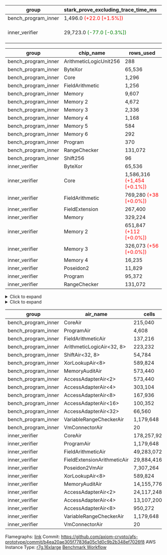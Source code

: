 | group | stark_prove_excluding_trace_time_ms | total_cells | total_cells_used | trace_gen_time_ms | verify_program_compile_ms |
| --- | --- | --- | --- | --- | --- |
| bench_program_inner | 1,496.0 <span style="color: red">(+22.0 [+1.5%])</span> | 4,189,204 | 697,883 | 40.0 |  |
| inner_verifier | 29,723.0 <span style="color: green">(-77.0 [-0.3%])</span> | 320,012,308 | 161,098,639 <span style="color: red">(+97,648 [+0.1%])</span> | 14,592.0 <span style="color: green">(-91.0 [-0.6%])</span> | 386.0 <span style="color: red">(+7.0 [+1.8%])</span> |

| group | chip_name | rows_used |
| --- | --- | --- |
| bench_program_inner | ArithmeticLogicUnit256 | 288 |
| bench_program_inner | ByteXor | 65,536 |
| bench_program_inner | Core | 1,296 |
| bench_program_inner | FieldArithmetic | 1,256 |
| bench_program_inner | Memory | 9,607 |
| bench_program_inner | Memory 2 | 4,672 |
| bench_program_inner | Memory 3 | 2,336 |
| bench_program_inner | Memory 4 | 1,168 |
| bench_program_inner | Memory 5 | 584 |
| bench_program_inner | Memory 6 | 292 |
| bench_program_inner | Program | 370 |
| bench_program_inner | RangeChecker | 131,072 |
| bench_program_inner | Shift256 | 96 |
| inner_verifier | ByteXor | 65,536 |
| inner_verifier | Core | 1,586,316 <span style="color: red">(+1,454 [+0.1%])</span> |
| inner_verifier | FieldArithmetic | 769,280 <span style="color: red">(+38 [+0.0%])</span> |
| inner_verifier | FieldExtension | 267,400 |
| inner_verifier | Memory | 329,224 |
| inner_verifier | Memory 2 | 651,847 <span style="color: red">(+112 [+0.0%])</span> |
| inner_verifier | Memory 3 | 326,073 <span style="color: red">(+56 [+0.0%])</span> |
| inner_verifier | Memory 4 | 16,235 |
| inner_verifier | Poseidon2 | 11,829 |
| inner_verifier | Program | 95,372 |
| inner_verifier | RangeChecker | 131,072 |

<details>
<summary>Click to expand</summary>

| group | dsl_ir | opcode | frequency |
| --- | --- | --- | --- |
| bench_program_inner |  | JAL | 1 |
| bench_program_inner |  | STOREW | 2 |
| bench_program_inner | Add256 | ADD256 | 64 |
| bench_program_inner | AddVI | FADD | 448 |
| bench_program_inner | Alloc | FADD | 388 |
| bench_program_inner | Alloc | FMUL | 388 |
| bench_program_inner | Alloc | LOADW | 388 |
| bench_program_inner | And256 | AND256 | 32 |
| bench_program_inner | EqualTo256 | EQ256 | 32 |
| bench_program_inner | For | BNE | 33 |
| bench_program_inner | For | FADD | 32 |
| bench_program_inner | For | JAL | 1 |
| bench_program_inner | For | STOREW | 1 |
| bench_program_inner | Halt | TERMINATE | 1 |
| bench_program_inner | IfEqI | BNE | 128 |
| bench_program_inner | ImmV | STOREW | 517 |
| bench_program_inner | LessThanI256 | SLT256 | 32 |
| bench_program_inner | LessThanU256 | SLTU256 | 32 |
| bench_program_inner | LoadV | LOADW | 96 |
| bench_program_inner | Or256 | OR256 | 32 |
| bench_program_inner | ShiftLeft256 | SLL256 | 32 |
| bench_program_inner | ShiftRightArith256 | SRA256 | 32 |
| bench_program_inner | ShiftRightLogic256 | SRL256 | 32 |
| bench_program_inner | StoreV | STOREW | 128 |
| bench_program_inner | Sub256 | SUB256 | 32 |
| bench_program_inner | Xor256 | XOR256 | 32 |
| inner_verifier |  | JAL | 1 |
| inner_verifier |  | STOREW | 2 |
| inner_verifier | AddE | FE4ADD | 68,793 |
| inner_verifier | AddEFFI | LOADW | 131 |
| inner_verifier | AddEFFI | STOREW | 393 |
| inner_verifier | AddEFI | FADD | 152 |
| inner_verifier | AddEI | FADD | 26,332 |
| inner_verifier | AddFI | FADD | 19,963 <span style="color: red">(+38 [+0.2%])</span> |
| inner_verifier | AddV | FADD | 6,308 |
| inner_verifier | AddVI | FADD | 145,244 |
| inner_verifier | Alloc | FADD | 24,624 |
| inner_verifier | Alloc | FMUL | 14,888 |
| inner_verifier | Alloc | LOADW | 24,624 |
| inner_verifier | AssertEqE | BNE | 140 |
| inner_verifier | AssertEqEI | BNE | 4 |
| inner_verifier | AssertEqF | BNE | 4,054 |
| inner_verifier | AssertEqV | BNE | 1,143 |
| inner_verifier | AssertEqVI | BNE | 214 |
| inner_verifier | CycleTrackerEnd | CT_END | 37,408 |
| inner_verifier | CycleTrackerStart | CT_START | 37,408 |
| inner_verifier | DivE | BBE4DIV | 59,185 |
| inner_verifier | DivEIN | BBE4DIV | 36 |
| inner_verifier | DivEIN | STOREW | 144 |
| inner_verifier | DivFIN | FDIV | 86 |
| inner_verifier | For | BNE | 261,801 |
| inner_verifier | For | FADD | 242,000 |
| inner_verifier | For | JAL | 19,801 |
| inner_verifier | For | LOADW | 1,092 |
| inner_verifier | For | STOREW | 18,709 |
| inner_verifier | Halt | TERMINATE | 1 |
| inner_verifier | HintBitsF | HINT_BITS | 22 |
| inner_verifier | HintInputVec | HINT_INPUT | 9,736 |
| inner_verifier | IfEq | BNE | 7,860 |
| inner_verifier | IfEqI | BNE | 61,056 |
| inner_verifier | IfEqI | JAL | 12,815 <span style="color: red">(+1,454 [+12.8%])</span> |
| inner_verifier | IfNe | BEQ | 6,956 |
| inner_verifier | IfNe | JAL | 20 |
| inner_verifier | IfNeI | BEQ | 1,072 |
| inner_verifier | ImmE | STOREW | 7,172 |
| inner_verifier | ImmF | STOREW | 16,921 |
| inner_verifier | ImmV | STOREW | 13,762 |
| inner_verifier | LoadE | LOADW | 15,600 |
| inner_verifier | LoadE | LOADW2 | 259,392 |
| inner_verifier | LoadF | LOADW | 15,002 |
| inner_verifier | LoadF | LOADW2 | 96,023 |
| inner_verifier | LoadV | LOADW | 12,674 |
| inner_verifier | LoadV | LOADW2 | 75,005 |
| inner_verifier | MulE | BBE4MUL | 133,772 |
| inner_verifier | MulEF | FMUL | 1,716 |
| inner_verifier | MulEFI | FMUL | 544 |
| inner_verifier | MulEI | BBE4MUL | 1,632 |
| inner_verifier | MulEI | STOREW | 6,528 |
| inner_verifier | MulF | FMUL | 36,977 |
| inner_verifier | MulFI | FMUL | 14 |
| inner_verifier | MulV | FMUL | 682 |
| inner_verifier | MulVI | FMUL | 8,504 |
| inner_verifier | NegE | FMUL | 136 |
| inner_verifier | Poseidon2CompressBabyBear | COMP_POS2 | 7,413 |
| inner_verifier | Poseidon2PermuteBabyBear | PERM_POS2 | 4,416 |
| inner_verifier | StoreE | STOREW | 11,260 |
| inner_verifier | StoreE | STOREW2 | 12,500 |
| inner_verifier | StoreF | STOREW | 14,676 |
| inner_verifier | StoreF | STOREW2 | 33,856 |
| inner_verifier | StoreHintWord | FADD | 99,292 |
| inner_verifier | StoreHintWord | SHINTW | 109,710 |
| inner_verifier | StoreV | STOREW | 1,935 |
| inner_verifier | StoreV | STOREW2 | 24,809 |
| inner_verifier | SubE | FE4SUB | 3,982 |
| inner_verifier | SubEF | FSUB | 117,628 |
| inner_verifier | SubEF | LOADW | 352,884 |
| inner_verifier | SubEFI | FADD | 592 |
| inner_verifier | SubEI | FADD | 288 |
| inner_verifier | SubV | FSUB | 21,672 |
| inner_verifier | SubVI | FSUB | 1,281 |
| inner_verifier | SubVIN | FSUB | 357 |

</details>

<details>
<summary>Click to expand</summary>

| group | air_name | dsl_ir | opcode | cells_used |
| --- | --- | --- | --- | --- |
| bench_program_inner | Audit |  | JAL | 19 |
| bench_program_inner | CoreAir |  | JAL | 61 |
| bench_program_inner | Audit |  | STOREW | 38 |
| bench_program_inner | CoreAir |  | STOREW | 122 |
| bench_program_inner | AccessAdapter<16> | Add256 | ADD256 | 3,300 |
| bench_program_inner | AccessAdapter<2> | Add256 | ADD256 | 11,616 |
| bench_program_inner | AccessAdapter<32> | Add256 | ADD256 | 2,706 |
| bench_program_inner | AccessAdapter<4> | Add256 | ADD256 | 6,864 |
| bench_program_inner | AccessAdapter<8> | Add256 | ADD256 | 4,488 |
| bench_program_inner | ArithmeticLogicAir<32, 8> | Add256 | ADD256 | 11,008 |
| bench_program_inner | Audit | Add256 | ADD256 | 38,912 |
| bench_program_inner | Audit | AddVI | FADD | 38 |
| bench_program_inner | FieldArithmeticAir | AddVI | FADD | 13,888 |
| bench_program_inner | FieldArithmeticAir | Alloc | FADD | 12,028 |
| bench_program_inner | FieldArithmeticAir | Alloc | FMUL | 12,028 |
| bench_program_inner | Audit | Alloc | LOADW | 285 |
| bench_program_inner | CoreAir | Alloc | LOADW | 23,668 |
| bench_program_inner | AccessAdapter<16> | And256 | AND256 | 1,600 |
| bench_program_inner | AccessAdapter<2> | And256 | AND256 | 5,632 |
| bench_program_inner | AccessAdapter<32> | And256 | AND256 | 1,312 |
| bench_program_inner | AccessAdapter<4> | And256 | AND256 | 3,328 |
| bench_program_inner | AccessAdapter<8> | And256 | AND256 | 2,176 |
| bench_program_inner | ArithmeticLogicAir<32, 8> | And256 | AND256 | 5,504 |
| bench_program_inner | Audit | And256 | AND256 | 19,456 |
| bench_program_inner | ArithmeticLogicAir<32, 8> | EqualTo256 | EQ256 | 5,504 |
| bench_program_inner | Audit | EqualTo256 | EQ256 | 608 |
| bench_program_inner | CoreAir | For | BNE | 2,013 |
| bench_program_inner | FieldArithmeticAir | For | FADD | 992 |
| bench_program_inner | CoreAir | For | JAL | 61 |
| bench_program_inner | Audit | For | STOREW | 19 |
| bench_program_inner | CoreAir | For | STOREW | 61 |
| bench_program_inner | CoreAir | Halt | TERMINATE | 61 |
| bench_program_inner | CoreAir | IfEqI | BNE | 7,808 |
| bench_program_inner | Audit | ImmV | STOREW | 2,717 |
| bench_program_inner | CoreAir | ImmV | STOREW | 31,537 |
| bench_program_inner | ArithmeticLogicAir<32, 8> | LessThanI256 | SLT256 | 5,504 |
| bench_program_inner | Audit | LessThanI256 | SLT256 | 608 |
| bench_program_inner | ArithmeticLogicAir<32, 8> | LessThanU256 | SLTU256 | 5,504 |
| bench_program_inner | Audit | LessThanU256 | SLTU256 | 608 |
| bench_program_inner | Audit | LoadV | LOADW | 57 |
| bench_program_inner | CoreAir | LoadV | LOADW | 5,856 |
| bench_program_inner | AccessAdapter<16> | Or256 | OR256 | 1,600 |
| bench_program_inner | AccessAdapter<2> | Or256 | OR256 | 5,632 |
| bench_program_inner | AccessAdapter<32> | Or256 | OR256 | 1,312 |
| bench_program_inner | AccessAdapter<4> | Or256 | OR256 | 3,328 |
| bench_program_inner | AccessAdapter<8> | Or256 | OR256 | 2,176 |
| bench_program_inner | ArithmeticLogicAir<32, 8> | Or256 | OR256 | 5,504 |
| bench_program_inner | Audit | Or256 | OR256 | 19,456 |
| bench_program_inner | AccessAdapter<16> | ShiftLeft256 | SLL256 | 1,600 |
| bench_program_inner | AccessAdapter<2> | ShiftLeft256 | SLL256 | 5,632 |
| bench_program_inner | AccessAdapter<32> | ShiftLeft256 | SLL256 | 1,312 |
| bench_program_inner | AccessAdapter<4> | ShiftLeft256 | SLL256 | 3,328 |
| bench_program_inner | AccessAdapter<8> | ShiftLeft256 | SLL256 | 2,176 |
| bench_program_inner | Audit | ShiftLeft256 | SLL256 | 19,456 |
| bench_program_inner | ShiftAir<32, 8> | ShiftLeft256 | SLL256 | 7,552 |
| bench_program_inner | AccessAdapter<16> | ShiftRightArith256 | SRA256 | 1,600 |
| bench_program_inner | AccessAdapter<2> | ShiftRightArith256 | SRA256 | 5,632 |
| bench_program_inner | AccessAdapter<32> | ShiftRightArith256 | SRA256 | 1,312 |
| bench_program_inner | AccessAdapter<4> | ShiftRightArith256 | SRA256 | 3,328 |
| bench_program_inner | AccessAdapter<8> | ShiftRightArith256 | SRA256 | 2,176 |
| bench_program_inner | Audit | ShiftRightArith256 | SRA256 | 19,456 |
| bench_program_inner | ShiftAir<32, 8> | ShiftRightArith256 | SRA256 | 7,552 |
| bench_program_inner | AccessAdapter<16> | ShiftRightLogic256 | SRL256 | 1,650 |
| bench_program_inner | AccessAdapter<2> | ShiftRightLogic256 | SRL256 | 5,808 |
| bench_program_inner | AccessAdapter<32> | ShiftRightLogic256 | SRL256 | 1,353 |
| bench_program_inner | AccessAdapter<4> | ShiftRightLogic256 | SRL256 | 3,432 |
| bench_program_inner | AccessAdapter<8> | ShiftRightLogic256 | SRL256 | 2,244 |
| bench_program_inner | Audit | ShiftRightLogic256 | SRL256 | 19,456 |
| bench_program_inner | ShiftAir<32, 8> | ShiftRightLogic256 | SRL256 | 7,552 |
| bench_program_inner | Audit | StoreV | STOREW | 2,432 |
| bench_program_inner | CoreAir | StoreV | STOREW | 7,808 |
| bench_program_inner | AccessAdapter<16> | Sub256 | SUB256 | 1,650 |
| bench_program_inner | AccessAdapter<2> | Sub256 | SUB256 | 5,808 |
| bench_program_inner | AccessAdapter<32> | Sub256 | SUB256 | 1,353 |
| bench_program_inner | AccessAdapter<4> | Sub256 | SUB256 | 3,432 |
| bench_program_inner | AccessAdapter<8> | Sub256 | SUB256 | 2,244 |
| bench_program_inner | ArithmeticLogicAir<32, 8> | Sub256 | SUB256 | 5,504 |
| bench_program_inner | Audit | Sub256 | SUB256 | 19,456 |
| bench_program_inner | AccessAdapter<16> | Xor256 | XOR256 | 1,600 |
| bench_program_inner | AccessAdapter<2> | Xor256 | XOR256 | 5,632 |
| bench_program_inner | AccessAdapter<32> | Xor256 | XOR256 | 1,312 |
| bench_program_inner | AccessAdapter<4> | Xor256 | XOR256 | 3,328 |
| bench_program_inner | AccessAdapter<8> | Xor256 | XOR256 | 2,176 |
| bench_program_inner | ArithmeticLogicAir<32, 8> | Xor256 | XOR256 | 5,504 |
| bench_program_inner | Audit | Xor256 | XOR256 | 19,456 |
| inner_verifier | Audit |  | JAL | 19 |
| inner_verifier | CoreAir |  | JAL | 65 |
| inner_verifier | Audit |  | STOREW | 38 |
| inner_verifier | CoreAir |  | STOREW | 130 |
| inner_verifier | AccessAdapter<2> | AddE | FE4ADD | 277,904 |
| inner_verifier | AccessAdapter<4> | AddE | FE4ADD | 164,216 |
| inner_verifier | Audit | AddE | FE4ADD | 700,416 |
| inner_verifier | FieldExtensionArithmeticAir | AddE | FE4ADD | 2,820,513 |
| inner_verifier | AccessAdapter<2> | AddEFFI | LOADW | 704 |
| inner_verifier | AccessAdapter<4> | AddEFFI | LOADW | 832 |
| inner_verifier | Audit | AddEFFI | LOADW | 874 |
| inner_verifier | CoreAir | AddEFFI | LOADW | 8,515 |
| inner_verifier | AccessAdapter<2> | AddEFFI | STOREW | 704 |
| inner_verifier | Audit | AddEFFI | STOREW | 2,622 |
| inner_verifier | CoreAir | AddEFFI | STOREW | 25,545 |
| inner_verifier | AccessAdapter<2> | AddEFI | FADD | 330 |
| inner_verifier | AccessAdapter<4> | AddEFI | FADD | 195 |
| inner_verifier | Audit | AddEFI | FADD | 2,888 |
| inner_verifier | FieldArithmeticAir | AddEFI | FADD | 4,712 |
| inner_verifier | AccessAdapter<2> | AddEI | FADD | 140,140 <span style="color: red">(+616 [+0.4%])</span> |
| inner_verifier | AccessAdapter<4> | AddEI | FADD | 82,810 <span style="color: red">(+364 [+0.4%])</span> |
| inner_verifier | Audit | AddEI | FADD | 408,500 |
| inner_verifier | FieldArithmeticAir | AddEI | FADD | 816,292 |
| inner_verifier | Audit | AddFI | FADD | 3,097 |
| inner_verifier | FieldArithmeticAir | AddFI | FADD | 618,853 <span style="color: red">(+1,178 [+0.2%])</span> |
| inner_verifier | Audit | AddV | FADD | 19 |
| inner_verifier | FieldArithmeticAir | AddV | FADD | 195,548 |
| inner_verifier | Audit | AddVI | FADD | 17,233 |
| inner_verifier | FieldArithmeticAir | AddVI | FADD | 4,502,564 |
| inner_verifier | FieldArithmeticAir | Alloc | FADD | 763,344 |
| inner_verifier | AccessAdapter<2> | Alloc | FMUL | 33 |
| inner_verifier | AccessAdapter<4> | Alloc | FMUL | 39 |
| inner_verifier | FieldArithmeticAir | Alloc | FMUL | 461,528 |
| inner_verifier | Audit | Alloc | LOADW | 3,686 |
| inner_verifier | CoreAir | Alloc | LOADW | 1,600,560 |
| inner_verifier | AccessAdapter<2> | AssertEqE | BNE | 770 |
| inner_verifier | AccessAdapter<4> | AssertEqE | BNE | 455 |
| inner_verifier | CoreAir | AssertEqE | BNE | 9,100 |
| inner_verifier | AccessAdapter<2> | AssertEqEI | BNE | 22 |
| inner_verifier | AccessAdapter<4> | AssertEqEI | BNE | 13 |
| inner_verifier | CoreAir | AssertEqEI | BNE | 260 |
| inner_verifier | CoreAir | AssertEqF | BNE | 263,510 |
| inner_verifier | CoreAir | AssertEqV | BNE | 74,295 |
| inner_verifier | CoreAir | AssertEqVI | BNE | 13,910 |
| inner_verifier | CoreAir | CycleTrackerEnd | CT_END | 2,431,520 |
| inner_verifier | CoreAir | CycleTrackerStart | CT_START | 2,431,520 |
| inner_verifier | AccessAdapter<2> | DivE | BBE4DIV | 2,588,740 |
| inner_verifier | AccessAdapter<4> | DivE | BBE4DIV | 1,529,710 |
| inner_verifier | Audit | DivE | BBE4DIV | 1,976 |
| inner_verifier | FieldExtensionArithmeticAir | DivE | BBE4DIV | 2,426,585 |
| inner_verifier | AccessAdapter<2> | DivEIN | BBE4DIV | 2,046 |
| inner_verifier | AccessAdapter<4> | DivEIN | BBE4DIV | 1,209 |
| inner_verifier | Audit | DivEIN | BBE4DIV | 2,660 |
| inner_verifier | FieldExtensionArithmeticAir | DivEIN | BBE4DIV | 1,476 |
| inner_verifier | AccessAdapter<2> | DivEIN | STOREW | 517 |
| inner_verifier | AccessAdapter<4> | DivEIN | STOREW | 143 |
| inner_verifier | CoreAir | DivEIN | STOREW | 9,360 |
| inner_verifier | Audit | DivFIN | FDIV | 1,577 |
| inner_verifier | FieldArithmeticAir | DivFIN | FDIV | 2,666 |
| inner_verifier | CoreAir | For | BNE | 17,017,065 |
| inner_verifier | FieldArithmeticAir | For | FADD | 7,502,000 |
| inner_verifier | AccessAdapter<2> | For | JAL | 462 |
| inner_verifier | AccessAdapter<4> | For | JAL | 546 |
| inner_verifier | CoreAir | For | JAL | 1,287,065 |
| inner_verifier | Audit | For | LOADW | 399 |
| inner_verifier | CoreAir | For | LOADW | 70,980 |
| inner_verifier | Audit | For | STOREW | 2,660 |
| inner_verifier | CoreAir | For | STOREW | 1,216,085 |
| inner_verifier | CoreAir | Halt | TERMINATE | 65 |
| inner_verifier | CoreAir | HintBitsF | HINT_BITS | 1,430 |
| inner_verifier | CoreAir | HintInputVec | HINT_INPUT | 632,840 |
| inner_verifier | CoreAir | IfEq | BNE | 510,900 |
| inner_verifier | CoreAir | IfEqI | BNE | 3,968,640 |
| inner_verifier | CoreAir | IfEqI | JAL | 832,975 <span style="color: red">(+94,510 [+12.8%])</span> |
| inner_verifier | CoreAir | IfNe | BEQ | 452,140 |
| inner_verifier | CoreAir | IfNe | JAL | 1,300 |
| inner_verifier | CoreAir | IfNeI | BEQ | 69,680 |
| inner_verifier | AccessAdapter<2> | ImmE | STOREW | 462 |
| inner_verifier | AccessAdapter<4> | ImmE | STOREW | 273 |
| inner_verifier | Audit | ImmE | STOREW | 128,212 |
| inner_verifier | CoreAir | ImmE | STOREW | 466,180 |
| inner_verifier | Audit | ImmF | STOREW | 3,952 |
| inner_verifier | CoreAir | ImmF | STOREW | 1,099,865 |
| inner_verifier | Audit | ImmV | STOREW | 18,943 |
| inner_verifier | CoreAir | ImmV | STOREW | 894,530 |
| inner_verifier | AccessAdapter<2> | LoadE | LOADW | 16,170 |
| inner_verifier | AccessAdapter<4> | LoadE | LOADW | 9,555 |
| inner_verifier | Audit | LoadE | LOADW | 213,408 |
| inner_verifier | CoreAir | LoadE | LOADW | 1,014,000 |
| inner_verifier | AccessAdapter<2> | LoadE | LOADW2 | 24,090 |
| inner_verifier | AccessAdapter<4> | LoadE | LOADW2 | 14,235 |
| inner_verifier | CoreAir | LoadE | LOADW2 | 16,860,480 |
| inner_verifier | AccessAdapter<2> | LoadF | LOADW | 22,176 |
| inner_verifier | AccessAdapter<4> | LoadF | LOADW | 13,104 |
| inner_verifier | AccessAdapter<8> | LoadF | LOADW | 8,568 |
| inner_verifier | Audit | LoadF | LOADW | 73,834 |
| inner_verifier | CoreAir | LoadF | LOADW | 975,130 |
| inner_verifier | AccessAdapter<2> | LoadF | LOADW2 | 605 |
| inner_verifier | AccessAdapter<4> | LoadF | LOADW2 | 364 |
| inner_verifier | AccessAdapter<8> | LoadF | LOADW2 | 391 |
| inner_verifier | Audit | LoadF | LOADW2 | 1,919 |
| inner_verifier | CoreAir | LoadF | LOADW2 | 6,241,495 |
| inner_verifier | Audit | LoadV | LOADW | 30,590 |
| inner_verifier | CoreAir | LoadV | LOADW | 823,810 |
| inner_verifier | Audit | LoadV | LOADW2 | 3,382 |
| inner_verifier | CoreAir | LoadV | LOADW2 | 4,875,325 |
| inner_verifier | AccessAdapter<2> | MulE | BBE4MUL | 476,784 <span style="color: red">(+616 [+0.1%])</span> |
| inner_verifier | AccessAdapter<4> | MulE | BBE4MUL | 281,736 <span style="color: red">(+364 [+0.1%])</span> |
| inner_verifier | Audit | MulE | BBE4MUL | 1,061,720 |
| inner_verifier | FieldExtensionArithmeticAir | MulE | BBE4MUL | 5,484,652 |
| inner_verifier | AccessAdapter<2> | MulEF | FMUL | 7,876 |
| inner_verifier | AccessAdapter<4> | MulEF | FMUL | 4,654 |
| inner_verifier | Audit | MulEF | FMUL | 5,396 |
| inner_verifier | FieldArithmeticAir | MulEF | FMUL | 53,196 |
| inner_verifier | AccessAdapter<2> | MulEFI | FMUL | 1,518 |
| inner_verifier | AccessAdapter<4> | MulEFI | FMUL | 897 |
| inner_verifier | Audit | MulEFI | FMUL | 10,336 |
| inner_verifier | FieldArithmeticAir | MulEFI | FMUL | 16,864 |
| inner_verifier | AccessAdapter<2> | MulEI | BBE4MUL | 103,730 |
| inner_verifier | AccessAdapter<4> | MulEI | BBE4MUL | 61,295 |
| inner_verifier | Audit | MulEI | BBE4MUL | 119,168 |
| inner_verifier | FieldExtensionArithmeticAir | MulEI | BBE4MUL | 66,912 |
| inner_verifier | AccessAdapter<2> | MulEI | STOREW | 35,662 |
| inner_verifier | AccessAdapter<4> | MulEI | STOREW | 20,943 |
| inner_verifier | Audit | MulEI | STOREW | 57 |
| inner_verifier | CoreAir | MulEI | STOREW | 424,320 |
| inner_verifier | Audit | MulF | FMUL | 912 |
| inner_verifier | FieldArithmeticAir | MulF | FMUL | 1,146,287 |
| inner_verifier | Audit | MulFI | FMUL | 266 |
| inner_verifier | FieldArithmeticAir | MulFI | FMUL | 434 |
| inner_verifier | Audit | MulV | FMUL | 12,901 |
| inner_verifier | FieldArithmeticAir | MulV | FMUL | 21,142 |
| inner_verifier | Audit | MulVI | FMUL | 114 |
| inner_verifier | FieldArithmeticAir | MulVI | FMUL | 263,624 |
| inner_verifier | AccessAdapter<2> | NegE | FMUL | 638 |
| inner_verifier | AccessAdapter<4> | NegE | FMUL | 377 |
| inner_verifier | Audit | NegE | FMUL | 2,584 |
| inner_verifier | FieldArithmeticAir | NegE | FMUL | 4,216 |
| inner_verifier | AccessAdapter<2> | Poseidon2CompressBabyBear | COMP_POS2 | 301,224 |
| inner_verifier | AccessAdapter<4> | Poseidon2CompressBabyBear | COMP_POS2 | 177,996 |
| inner_verifier | AccessAdapter<8> | Poseidon2CompressBabyBear | COMP_POS2 | 116,382 |
| inner_verifier | Poseidon2VmAir<BabyBear> | Poseidon2CompressBabyBear | COMP_POS2 | 3,098,634 |
| inner_verifier | AccessAdapter<2> | Poseidon2PermuteBabyBear | PERM_POS2 | 238,227 |
| inner_verifier | AccessAdapter<4> | Poseidon2PermuteBabyBear | PERM_POS2 | 141,739 |
| inner_verifier | AccessAdapter<8> | Poseidon2PermuteBabyBear | PERM_POS2 | 93,738 |
| inner_verifier | Poseidon2VmAir<BabyBear> | Poseidon2PermuteBabyBear | PERM_POS2 | 1,845,888 |
| inner_verifier | AccessAdapter<2> | StoreE | STOREW | 7,854 |
| inner_verifier | AccessAdapter<4> | StoreE | STOREW | 4,641 |
| inner_verifier | Audit | StoreE | STOREW | 213,940 |
| inner_verifier | CoreAir | StoreE | STOREW | 731,900 |
| inner_verifier | AccessAdapter<2> | StoreE | STOREW2 | 52,668 |
| inner_verifier | AccessAdapter<4> | StoreE | STOREW2 | 31,122 |
| inner_verifier | Audit | StoreE | STOREW2 | 28,424 |
| inner_verifier | CoreAir | StoreE | STOREW2 | 812,500 |
| inner_verifier | Audit | StoreF | STOREW | 278,844 |
| inner_verifier | CoreAir | StoreF | STOREW | 953,940 |
| inner_verifier | AccessAdapter<2> | StoreF | STOREW2 | 143,319 |
| inner_verifier | AccessAdapter<4> | StoreF | STOREW2 | 85,657 |
| inner_verifier | AccessAdapter<8> | StoreF | STOREW2 | 56,916 |
| inner_verifier | Audit | StoreF | STOREW2 | 55,176 |
| inner_verifier | CoreAir | StoreF | STOREW2 | 2,200,640 |
| inner_verifier | FieldArithmeticAir | StoreHintWord | FADD | 3,078,052 |
| inner_verifier | Audit | StoreHintWord | SHINTW | 2,084,490 |
| inner_verifier | CoreAir | StoreHintWord | SHINTW | 7,131,150 |
| inner_verifier | Audit | StoreV | STOREW | 36,765 |
| inner_verifier | CoreAir | StoreV | STOREW | 125,775 |
| inner_verifier | Audit | StoreV | STOREW2 | 467,096 |
| inner_verifier | CoreAir | StoreV | STOREW2 | 1,612,585 |
| inner_verifier | AccessAdapter<2> | SubE | FE4SUB | 136,246 |
| inner_verifier | AccessAdapter<4> | SubE | FE4SUB | 80,509 |
| inner_verifier | Audit | SubE | FE4SUB | 221,464 |
| inner_verifier | FieldExtensionArithmeticAir | SubE | FE4SUB | 163,262 |
| inner_verifier | AccessAdapter<2> | SubEF | FSUB | 1,293,622 |
| inner_verifier | AccessAdapter<4> | SubEF | FSUB | 1,528,826 |
| inner_verifier | Audit | SubEF | FSUB | 494 |
| inner_verifier | FieldArithmeticAir | SubEF | FSUB | 3,646,468 |
| inner_verifier | AccessAdapter<2> | SubEF | LOADW | 1,293,622 |
| inner_verifier | Audit | SubEF | LOADW | 1,482 |
| inner_verifier | CoreAir | SubEF | LOADW | 22,937,460 |
| inner_verifier | AccessAdapter<2> | SubEFI | FADD | 154 |
| inner_verifier | AccessAdapter<4> | SubEFI | FADD | 91 |
| inner_verifier | Audit | SubEFI | FADD | 11,248 |
| inner_verifier | FieldArithmeticAir | SubEFI | FADD | 18,352 |
| inner_verifier | AccessAdapter<2> | SubEI | FADD | 1,298 |
| inner_verifier | AccessAdapter<4> | SubEI | FADD | 767 |
| inner_verifier | Audit | SubEI | FADD | 5,320 |
| inner_verifier | FieldArithmeticAir | SubEI | FADD | 8,928 |
| inner_verifier | Audit | SubV | FSUB | 57 |
| inner_verifier | FieldArithmeticAir | SubV | FSUB | 671,832 |
| inner_verifier | Audit | SubVI | FSUB | 14,098 |
| inner_verifier | FieldArithmeticAir | SubVI | FSUB | 39,711 |
| inner_verifier | FieldArithmeticAir | SubVIN | FSUB | 11,067 |

</details>

| group | air_name | cells | constraints | interactions | main_cols | perm_cols | prep_cols | quotient_deg | rows |
| --- | --- | --- | --- | --- | --- | --- | --- | --- | --- |
| bench_program_inner | CoreAir | 215,040 | 114 | 19 | 61 | 44 |  | 2 | 2,048 |
| bench_program_inner | ProgramAir<BabyBear> | 4,608 | 4 | 1 | 1 | 8 | 9 | 1 | 512 |
| bench_program_inner | FieldArithmeticAir | 137,216 | 28 | 15 | 31 | 36 |  | 2 | 2,048 |
| bench_program_inner | ArithmeticLogicAir<32, 8> | 223,232 | 187 | 65 | 172 | 264 |  | 2 | 512 |
| bench_program_inner | ShiftAir<32, 8> | 54,784 | 3,193 | 93 | 236 | 192 |  | 2 | 128 |
| bench_program_inner | XorLookupAir<8> | 589,824 | 4 | 1 | 1 | 8 | 3 | 1 | 65,536 |
| bench_program_inner | MemoryAuditAir | 573,440 | 21 | 6 | 19 | 16 |  | 2 | 16,384 |
| bench_program_inner | AccessAdapterAir<2> | 573,440 | 14 | 5 | 11 | 24 |  | 2 | 16,384 |
| bench_program_inner | AccessAdapterAir<4> | 303,104 | 14 | 5 | 13 | 24 |  | 2 | 8,192 |
| bench_program_inner | AccessAdapterAir<8> | 167,936 | 14 | 5 | 17 | 24 |  | 2 | 4,096 |
| bench_program_inner | AccessAdapterAir<16> | 100,352 | 14 | 5 | 25 | 24 |  | 2 | 2,048 |
| bench_program_inner | AccessAdapterAir<32> | 66,560 | 14 | 5 | 41 | 24 |  | 2 | 1,024 |
| bench_program_inner | VariableRangeCheckerAir | 1,179,648 | 4 | 1 | 1 | 8 | 2 | 1 | 131,072 |
| bench_program_inner | VmConnectorAir | 20 | 4 | 2 | 2 | 8 | 1 | 2 | 2 |
| inner_verifier | CoreAir | 178,257,920 | 112 | 19 | 65 | 20 |  | 8 | 2,097,152 |
| inner_verifier | ProgramAir<BabyBear> | 1,179,648 | 4 | 1 | 1 | 8 | 9 | 1 | 131,072 |
| inner_verifier | FieldArithmeticAir | 49,283,072 | 23 | 15 | 31 | 16 |  | 8 | 1,048,576 |
| inner_verifier | FieldExtensionArithmeticAir | 29,884,416 | 23 | 15 | 41 | 16 |  | 8 | 524,288 |
| inner_verifier | Poseidon2VmAir<BabyBear> | 7,307,264 | 373 | 32 | 418 | 28 |  | 8 | 16,384 |
| inner_verifier | XorLookupAir<8> | 589,824 | 4 | 1 | 1 | 8 | 3 | 1 | 65,536 |
| inner_verifier | MemoryAuditAir | 14,155,776 | 19 | 6 | 19 | 8 |  | 8 | 524,288 |
| inner_verifier | AccessAdapterAir<2> | 24,117,248 | 11 | 5 | 11 | 12 |  | 4 | 1,048,576 |
| inner_verifier | AccessAdapterAir<4> | 13,107,200 | 11 | 5 | 13 | 12 |  | 4 | 524,288 |
| inner_verifier | AccessAdapterAir<8> | 950,272 | 11 | 5 | 17 | 12 |  | 4 | 32,768 |
| inner_verifier | VariableRangeCheckerAir | 1,179,648 | 4 | 1 | 1 | 8 | 2 | 1 | 131,072 |
| inner_verifier | VmConnectorAir | 20 | 4 | 2 | 2 | 8 | 1 | 2 | 2 |



Flamegraphs: [link](https://github.com/axiom-crypto/afs-prototype/actions/runs/11168841434/artifacts/2012870955)
Commit: https://github.com/axiom-crypto/afs-prototype/commit/b4ea20ae305f77836a05c1d0c9b2b348ef7026f8
AWS Instance Type: [r7g.16xlarge](https://instances.vantage.sh/aws/ec2/r7g.16xlarge)
[Benchmark Workflow](https://github.com/axiom-crypto/afs-prototype/actions/runs/11168841434)
